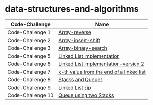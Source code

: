 # data-structures-and-algorithms





| Code-Challenge| Name |
| ---------------- | ---------------- |
| Code-Challenge 1  | [Array-reverse](array_reveres/README.md)
| Code-Challenge 2  | [Array-insert-shift](array-insert-shift/README.md)
| Code-Challenge 3  | [Array-binary-search](array-binary-search/README.md)
| Code-Challenge 5 | [Linked List Implementation](linked-list/README.md)
| Code-Challenge 6 | [Linked List Implementation-version 2](linked-list/READEE.md)
| Code-Challenge 7 | [ k-th value from the end of a linked list](linked-list/READ.md)
| Code-Challenge 8 | [ Stacks and Queues](Stack-Queue/READMME.md)
| Code-Challenge 9 | [Linked List zip](linked-list-zip/README.md)
| Code-Challenge 10 | [ Queue using two Stacks](Queue_two_stack/README.md)
